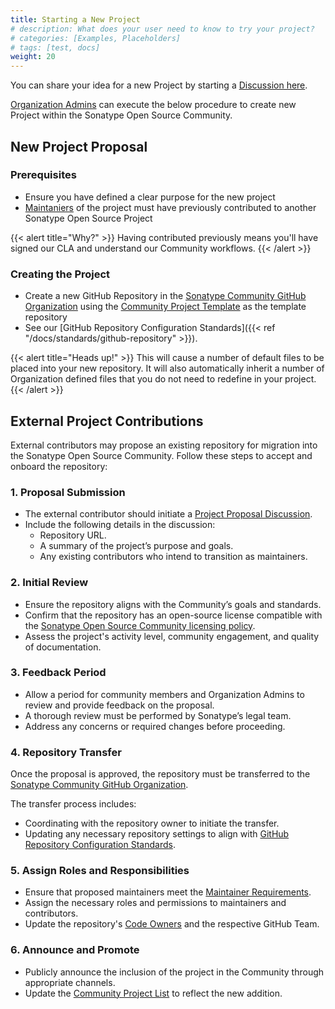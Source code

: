 ```yaml
---
title: Starting a New Project
# description: What does your user need to know to try your project?
# categories: [Examples, Placeholders]
# tags: [test, docs]
weight: 20
---
```


You can share your idea for a new Project by starting a [Discussion here](https://github.com/orgs/sonatype-nexus-community/discussions/new?category=project-proposal).

[Organization Admins](../community_roles/admin.md) can execute the below procedure to create new Project within the Sonatype Open Source Community.

## New Project Proposal

### Prerequisites

- Ensure you have defined a clear purpose for the new project
- [Maintaniers](../community_roles/maintainer.md) of the project must have previously contributed to another Sonatype Open Source Project

{{< alert title="Why?" >}}
Having contributed previously means you'll have signed our CLA and understand our Community workflows.
{{< /alert >}}

### Creating the Project

- Create a new GitHub Repository in the [Sonatype Community GitHub Organization](https://github.com/organizations/sonatype-nexus-community/repositories/new) using the [Community Project Template](https://github.com/sonatype-nexus-community/community-project-template) as the template repository
- See our [GitHub Repository Configuration Standards]({{< ref "/docs/standards/github-repository" >}}).


{{< alert title="Heads up!" >}}
This will cause a number of default files to be placed into your new repository.
It will also automatically inherit a number of Organization defined files that you do not need to redefine in your project.
{{< /alert >}}

## External Project Contributions

External contributors may propose an existing repository for migration into the Sonatype Open Source Community. Follow these steps to accept and onboard the repository:

### 1. Proposal Submission

- The external contributor should initiate a [Project Proposal Discussion](https://github.com/orgs/sonatype-nexus-community/discussions/new?category=project-proposal).
- Include the following details in the discussion:
  - Repository URL.
  - A summary of the project’s purpose and goals.
  - Any existing contributors who intend to transition as maintainers.

### 2. Initial Review

- Ensure the repository aligns with the Community’s goals and standards.
- Confirm that the repository has an open-source license compatible with the [Sonatype Open Source Community licensing policy](../standards).
- Assess the project's activity level, community engagement, and quality of documentation.

### 3. Feedback Period

- Allow a period for community members and Organization Admins to review and provide feedback on the proposal.
- A thorough review must be performed by Sonatype’s legal team.
- Address any concerns or required changes before proceeding.

### 4. Repository Transfer

Once the proposal is approved, the repository must be transferred to the [Sonatype Community GitHub Organization](https://github.com/sonatype-nexus-community).

The transfer process includes:

  - Coordinating with the repository owner to initiate the transfer.
  - Updating any necessary repository settings to align with [GitHub Repository Configuration Standards](../standards).

### 5. Assign Roles and Responsibilities

- Ensure that proposed maintainers meet the [Maintainer Requirements](../community_roles/maintainer.md).
- Assign the necessary roles and permissions to maintainers and contributors.
- Update the repository's [Code Owners](/docs/standards/repository-contents/#code-owners) and the respective GitHub Team.

### 6. Announce and Promote

- Publicly announce the inclusion of the project in the Community through appropriate channels.
- Update the [Community Project List](../../projects/active) to reflect the new addition.

